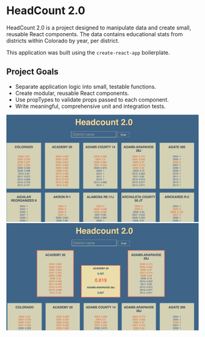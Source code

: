 # HeadCount 2.0

HeadCount 2.0 is a project designed to manipulate data and create small, reusable React components.  The data contains educational stats from districts within Colorado by year, per district.  

This application was built using the `create-react-app` boilerplate. 


## Project Goals

* Separate application logic into small, testable functions.
* Create modular, reusable React components.
* Use propTypes to validate props passed to each component.
* Write meaningful, comprehensive unit and integration tests.

<img src = './screen1.png'>
<img src = './screen2.png'>

